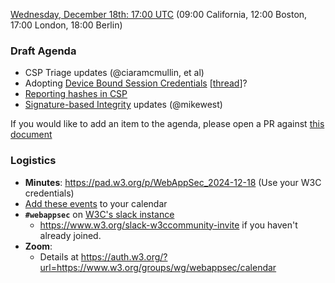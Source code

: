 [Wednesday, December 18th: 17:00 UTC](https://www.timeanddate.com/worldclock/fixedtime.html?iso=20241218T1700) (09:00 California, 12:00 Boston, 17:00 London, 18:00 Berlin)

### Draft Agenda

*   CSP Triage updates (@ciaramcmullin, et al)
*   Adopting [Device Bound Session Credentials](https://github.com/WICG/dbsc)  [[thread](https://lists.w3.org/Archives/Public/public-webappsec/2024Dec/0004.html)]?
*   [Reporting hashes in CSP](https://github.com/w3c/webappsec-csp/pull/693)
*   [Signature-based Integrity](https://wicg.github.io/signature-based-sri/) updates (@mikewest)

If you would like to add an item to the agenda, please open a PR against [this document](https://github.com/w3c/webappsec/new/main/meetings/2024/2024-12-18-agenda.md)

### Logistics

*   **Minutes**: <https://pad.w3.org/p/WebAppSec_2024-12-18> (Use your W3C credentials)
*   [Add these events](https://www.w3.org/groups/wg/webappsec/calendar#export) to your calendar
*   **`#webappsec`** on [W3C's slack instance](https://w3ccommunity.slack.com/)
    * <https://www.w3.org/slack-w3ccommunity-invite> if you haven't already joined.
*   **Zoom**:
    * Details at <https://auth.w3.org/?url=https://www.w3.org/groups/wg/webappsec/calendar>

